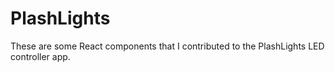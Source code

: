 # PlashLights

These are some React components that I contributed to the PlashLights LED controller app.
